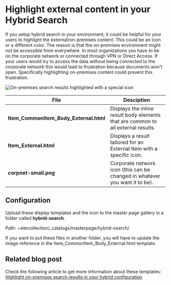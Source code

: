 Highlight external content in your Hybrid Search
================

If you setup hybrid search in your environment, it could be helpful for your users to highlight the external/on-premises content. This could be an icon or a different color. The reason is that the on-premises environment might not be accessible from everywhere. In most organizations you have to be on the corporate network or connected through VPN or Direct Access. If your users would try to access the data without being connected to the corporate network this would lead to frustration because documents won't open. Specifically highlighting on-premises content could prevent this frustration.

![On-premises search results highlighted with a special icon](http://cdn-eliostruyf.azureedge.net/wp-content/uploads/2016/02/020216_0908_Highlighton2.png)

File | Desciption
--- | ---
__Item_CommonItem_Body_External.html__ | Displays the inline result body elements that are common to all external results.
__Item_External.html__ | Displays a result tailored for an External Item with a specific icon.
__corpnet-small.png__ | Corporate network icon (this can be changed in whatever you want it to be).

## Configuration ##

Upload these display templates and the icon to the master page gallery in a folder called **hybrid-search**.

Path: ~sitecollection/_catalogs/masterpage/hybrid-search/

If you want to put these files in another folder, you will have to update the image reference in the Item_CommonItem_Body_External.html template.

## Related blog post ##
Check the following article to get more information about these templates: [Highlight on-premises search results in your hybrid configuration](http://www.eliostruyf.com/highlight-on-premises-search-results-in-your-hybrid-configuration/)

